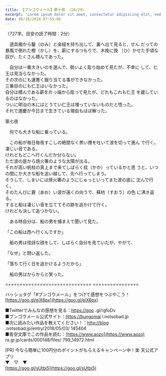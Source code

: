 ```yaml
---
title: 【ブンゴウメール】夢十夜 （18/29）
excerpt: 'Lorem ipsum dolor sit amet, consectetur adipiscing elit, sed do eiusmod tempor incididunt ut labore et dolore magna aliqua. Praesent elementum facilisis leo vel fringilla est ullamcorper eget. At imperdiet dui accumsan sit amet nulla facilisi morbi tempus.'
date: 06/18/2018 07:55:06
---
```


（727字。目安の読了時間：2分）

  
　道具箱から鑿（のみ）と金槌を持ち出して、裏へ出て見ると、せん だっての暴風で倒れた樫（かし）を、薪にするつもりで、木挽に挽 （ひ）かせた手頃な奴が、たくさん積んであった。

  
　自分は一番大きいのを選んで、勢いよく彫り始めて見たが、不幸に して、仁王は見当らなかった。  
その次のにも運悪く掘り当てる事ができなかった。  
三番目のにも仁王はいなかった。  
自分は積んである薪を片っ端から彫って見たが、どれもこれも仁王 を蔵しているのはなかった。  
ついに明治の木にはとうてい仁王は埋っていないものだと悟った。  
それで運慶が今日まで生きている理由もほぼ解った。

第七夜

  
　何でも大きな船に乗っている。

  
　この船が毎日毎夜すこしの絶間なく黒い煙を吐いて浪を切って進ん で行く。  
凄じい音である。  
けれどもどこへ行くんだか分らない。  
ただ波の底から焼火箸のような太陽が出る。  
それが高い帆柱の真上まで来てしばらく挂（かか）っているかと思 うと、いつの間にか大きな船を追い越して、先へ行ってしまう。  
そうして、しまいには焼火箸のようにじゅっといってまた波の底に 沈んで行く。  
そのたんびに蒼（あお）い波が遠くの向うで、蘇枋（すおう）の色 に沸き返る。  
すると船は凄じい音を立ててその跡を追かけて行く。  
けれども決して追つかない。

  
　ある時自分は、船の男を捕まえて聞いて見た。

  
「この船は西へ行くんですか」

　船の男は怪訝な顔をして、しばらく自分を見ていたが、やがて、

「なぜ」と問い返した。

  
「落ちて行く日を追かけるようだから」

　船の男はからからと笑った。

\============================== ================

ハッシュタグ「#ブンゴウメール」をつけて感想をつぶやこう！ [https://goo.gl/eiX6px](https://goo.gl/eiX6px)

■Twitterでみんなの感想を見る：[https://goo](https://goo) .gl/rgfoDv  
■ブンゴウメール公式サイト：[https://bungomai](https://bungomai) l.notsobad.jp  
■次に読みたい作品を教えてください！：[http://blog](http://blog) .notsobad.jp/entry/2018/05/03/ 145404  
■青空文庫でこの作品を読む：[https://www.aozo](https://www.aozo) ra.gr.jp/cards/000148/files/ 799\_14972.html

\[PR\] 今なら簡単に100円分のポイントがもらえるキャンペーン中！楽 天公式アプリ  
▼　▽　▼  
[https://goo.gl/sUtbi5](https://goo.gl/sUtbi5)